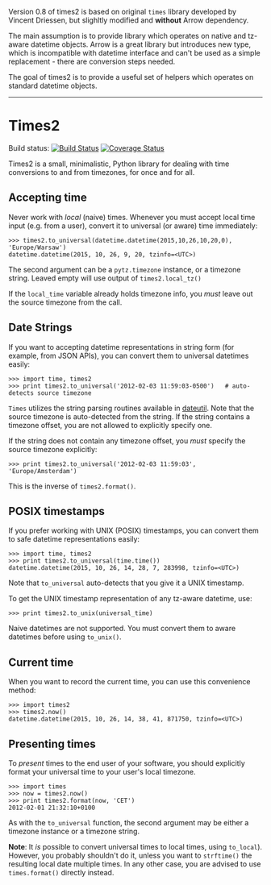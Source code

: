 
Version 0.8 of times2 is based on original `times` library developed by
Vincent Driessen, but slighltly modified and **without** Arrow
dependency.

The main assumption is to provide library which operates on native
and tz-aware datetime objects.  Arrow is a great library but introduces
new type, which is incompatible with datetime interface and can't be
used as a simple replacement - there are conversion steps needed.

The goal of times2 is to provide a useful set of helpers which operates on
standard datetime objects.

---

Times2
======

Build status:
[![Build Status](https://travis-ci.org/marcinn/times2.svg?branch=master)](http://travis-ci.org/marcinn/times2)
[![Coverage Status](https://img.shields.io/coveralls/marcinn/times2.svg)](https://coveralls.io/r/marcinn/times2?branch=master)


Times2 is a small, minimalistic, Python library for dealing with time
conversions to and from timezones, for once and for all.


Accepting time
--------------

Never work with _local_ (naive) times.  Whenever you must accept local time input (e.g.
from a user), convert it to universal (or aware) time immediately:

```pycon
>>> times2.to_universal(datetime.datetime(2015,10,26,10,20,0), 'Europe/Warsaw')
datetime.datetime(2015, 10, 26, 9, 20, tzinfo=<UTC>)
```

The second argument can be a `pytz.timezone` instance, or a timezone string.
Leaved empty will use output of `times2.local_tz()`

If the `local_time` variable already holds timezone info, you _must_ leave out
the source timezone from the call.


Date Strings
------------
If you want to accepting datetime representations in string form (for example,
from JSON APIs), you can convert them to universal datetimes easily:

```pycon
>>> import time, times2
>>> print times2.to_universal('2012-02-03 11:59:03-0500')   # auto-detects source timezone
```

`Times` utilizes the string parsing routines available in [dateutil][1].  Note
that the source timezone is auto-detected from the string.  If the string
contains a timezone offset, you are not allowed to explicitly specify one.

If the string does not contain any timezone offset, you _must_ specify the
source timezone explicitly:

```pycon
>>> print times2.to_universal('2012-02-03 11:59:03', 'Europe/Amsterdam')
```

This is the inverse of `times2.format()`.


POSIX timestamps
----------------
If you prefer working with UNIX (POSIX) timestamps, you can convert them to
safe datetime representations easily:

```pycon
>>> import time, times2
>>> print times2.to_universal(time.time())
datetime.datetime(2015, 10, 26, 14, 28, 7, 283998, tzinfo=<UTC>)
```

Note that `to_universal` auto-detects that you give it a UNIX timestamp.

To get the UNIX timestamp representation of any tz-aware datetime, use:

```pycon
>>> print times2.to_unix(universal_time)
```

Naive datetimes are not supported. You must convert them to aware
datetimes before using `to_unix()`.

Current time
------------

When you want to record the current time, you can use this convenience method:

```pycon
>>> import times2
>>> times2.now()
datetime.datetime(2015, 10, 26, 14, 38, 41, 871750, tzinfo=<UTC>)
```

Presenting times
----------------

To _present_ times to the end user of your software, you should explicitly
format your universal time to your user's local timezone.

```pycon
>>> import times
>>> now = times2.now()
>>> print times2.format(now, 'CET')
2012-02-01 21:32:10+0100
```

As with the `to_universal` function, the second argument may be either
a timezone instance or a timezone string.

**Note**: It _is_ possible to convert universal times to local times, using
`to_local`).  However, you probably shouldn't do it, unless you want to
`strftime()` the resulting local date multiple times.  In any other case, you
are advised to use `times.format()` directly instead.

[1]: http://labix.org/python-dateutil#head-c0e81a473b647dfa787dc11e8c69557ec2c3ecd2
